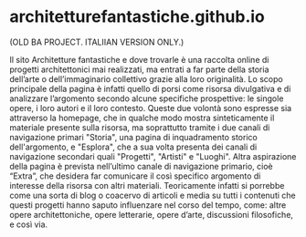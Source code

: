 # architetturefantastiche.github.io

(OLD BA PROJECT. ITALIIAN VERSION ONLY.)

Il sito Architetture fantastiche e dove trovarle è una raccolta online di progetti architettonici mai realizzati, ma entrati a far parte della storia dell’arte o dell’immaginario collettivo grazie alla loro originalità.
Lo scopo principale della pagina è infatti quello di porsi come risorsa divulgativa e di analizzare l’argomento secondo alcune specifiche prospettive: le singole opere, i loro autori e il loro contesto.
Queste due volontà sono espresse sia attraverso la homepage, che in qualche modo mostra sinteticamente il materiale presente sulla risorsa, ma soprattutto tramite i due canali di navigazione primari "Storia", una pagina di inquadramento storico dell'argomento, e "Esplora", che a sua volta presenta dei canali di navigazione secondari quali "Progetti", "Artisti" e "Luoghi".
Altra aspirazione della pagina è prevista nell’ultimo canale di navigazione primario, cioè “Extra”, che desidera far comunicare il così specifico argomento di interesse della risorsa con altri materiali. Teoricamente infatti si porrebbe come una sorta di blog o coacervo di articoli e media su tutti i contenuti che questi progetti hanno saputo influenzare nel corso del tempo, come: altre opere architettoniche, opere letterarie, opere d’arte, discussioni filosofiche, e così via.
